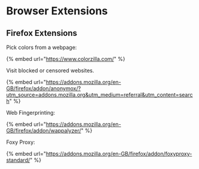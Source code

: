 # Browser Extensions

## Firefox Extensions

Pick colors from a webpage:

{% embed url="https://www.colorzilla.com/" %}

Visit blocked or censored websites.

{% embed url="https://addons.mozilla.org/en-GB/firefox/addon/anonymox/?utm_source=addons.mozilla.org&utm_medium=referral&utm_content=search" %}

Web Fingerprinting:

{% embed url="https://addons.mozilla.org/en-GB/firefox/addon/wappalyzer/" %}

Foxy Proxy:

{% embed url="https://addons.mozilla.org/en-GB/firefox/addon/foxyproxy-standard/" %}



